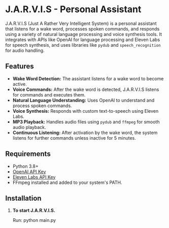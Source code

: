 # J.A.R.V.I.S - Personal Assistant

J.A.R.V.I.S (Just A Rather Very Intelligent System) is a personal assistant that listens for a wake word, processes spoken commands, and responds using a variety of natural language processing and voice synthesis tools. It integrates with APIs like OpenAI for language processing and Eleven Labs for speech synthesis, and uses libraries like `pydub` and `speech_recognition` for audio handling.

## Features

- **Wake Word Detection:** The assistant listens for a wake word to become active.
- **Voice Commands:** After the wake word is detected, J.A.R.V.I.S listens for commands and executes them.
- **Natural Language Understanding:** Uses OpenAI to understand and process spoken commands.
- **Voice Synthesis:** Responds with custom text-to-speech using Eleven Labs.
- **MP3 Playback:** Handles audio files using `pydub` and `ffmpeg` for smooth audio playback.
- **Continuous Listening:** After activation by the wake word, the system listens for further commands unless inactive for 5 minutes.

## Requirements

- Python 3.8+
- [OpenAI API Key](https://beta.openai.com/signup/)
- [Eleven Labs API Key](https://elevenlabs.io)
- FFmpeg installed and added to your system's PATH.

## Installation

1. **To start J.A.R.V.I.S.**

   Run: python main.py

